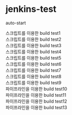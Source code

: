 # jenkins-test
auto-start

스크립트를 이용한 build test1
<br>
스크립트를 이용한 build test2
<br>
스크립트를 이용한 build test3
<br>
스크립트를 이용한 build test4
<br>
스크립트를 이용한 build test5
<br>
스크립트를 이용한 build test6
<br>
스크립트를 이용한 build test7
<br>
스크립트를 이용한 build test8
<br>
스크립트를 이용한 build test9
<br>
파이프라인을 이용한 build test10
<br>
파이프라인을 이용한 build test11
<br>
파이프라인을 이용한 build test12
<br>
파이프라인을 이용한 build test13

